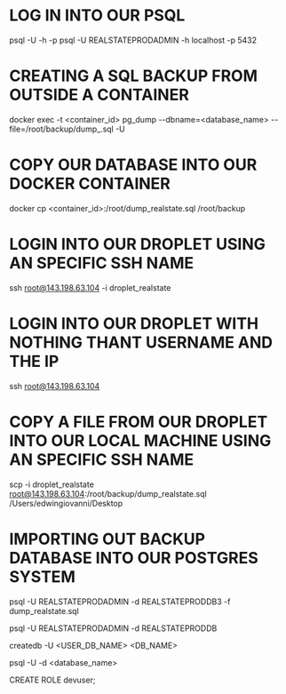 # LOG IN INTO OUR PSQL
psql -U <username> -h <hostname> -p <port>
psql -U REALSTATEPRODADMIN -h localhost -p 5432

# CREATING A SQL BACKUP FROM OUTSIDE A CONTAINER
docker exec -t <container_id> pg_dump --dbname=<database_name> --file=/root/backup/dump_.sql -U <username>

# COPY OUR DATABASE INTO OUR DOCKER CONTAINER
docker cp <container_id>:/root/dump_realstate.sql /root/backup

# LOGIN INTO OUR DROPLET USING AN SPECIFIC SSH NAME
ssh root@143.198.63.104 -i droplet_realstate

# LOGIN INTO OUR DROPLET WITH NOTHING THANT USERNAME AND THE IP
ssh root@143.198.63.104 

# COPY A FILE FROM OUR DROPLET INTO OUR LOCAL MACHINE USING AN SPECIFIC SSH NAME
scp -i droplet_realstate root@143.198.63.104:/root/backup/dump_realstate.sql /Users/edwingiovanni/Desktop

# IMPORTING OUT BACKUP DATABASE INTO OUR POSTGRES SYSTEM
psql -U REALSTATEPRODADMIN -d REALSTATEPRODDB3 -f dump_realstate.sql

psql -U REALSTATEPRODADMIN -d REALSTATEPRODDB

createdb -U <USER_DB_NAME> <DB_NAME>

psql -U <username> -d <database_name>

CREATE ROLE devuser;
